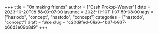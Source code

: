 +++
title = "On making friends"
author = ["Cash Prokop-Weaver"]
date = 2023-10-20T08:58:00-07:00
lastmod = 2023-11-10T11:07:59-08:00
tags = ["hastodo", "concept", "hastodo", "concept"]
categories = ["hastodo", "concept"]
draft = false
slug = "c20d8fed-08a6-4bd7-b937-b66d3e09b8d9"
+++

